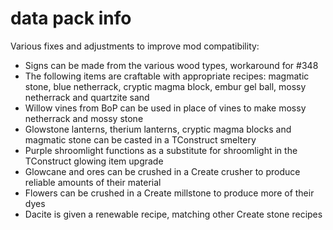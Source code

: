 # data pack info
Various fixes and adjustments to improve mod compatibility:
- Signs can be made from the various wood types, workaround for #348
- The following items are craftable with appropriate recipes: magmatic stone, blue netherrack, cryptic magma block, embur gel ball, mossy netherrack and quartzite sand
- Willow vines from BoP can be used in place of vines to make mossy netherrack and mossy stone
- Glowstone lanterns, therium lanterns, cryptic magma blocks and magmatic stone can be casted in a TConstruct smeltery
- Purple shroomlight functions as a substitute for shroomlight in the TConstruct glowing item upgrade
- Glowcane and ores can be crushed in a Create crusher to produce reliable amounts of their material
- Flowers can be crushed in a Create millstone to produce more of their dyes
- Dacite is given a renewable recipe, matching other Create stone recipes
